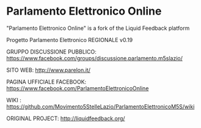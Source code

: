 Parlamento Elettronico Online
==========================

"Parlamento Elettronico Online" is a fork of the Liquid Feedback platform 



Progetto Parlamento Elettronico REGIONALE  v0.19


GRUPPO DISCUSSIONE PUBBLICO: https://www.facebook.com/groups/discussione.parlamento.m5slazio/

SITO WEB: http://www.parelon.it/

PAGINA UFFICIALE FACEBOOK: https://www.facebook.com/ParlamentoElettronicoOnline

WIKI : https://github.com/Movimento5StelleLazio/ParlamentoElettronicoM5S/wiki



ORIGINAL PROJECT:
http://liquidfeedback.org/
